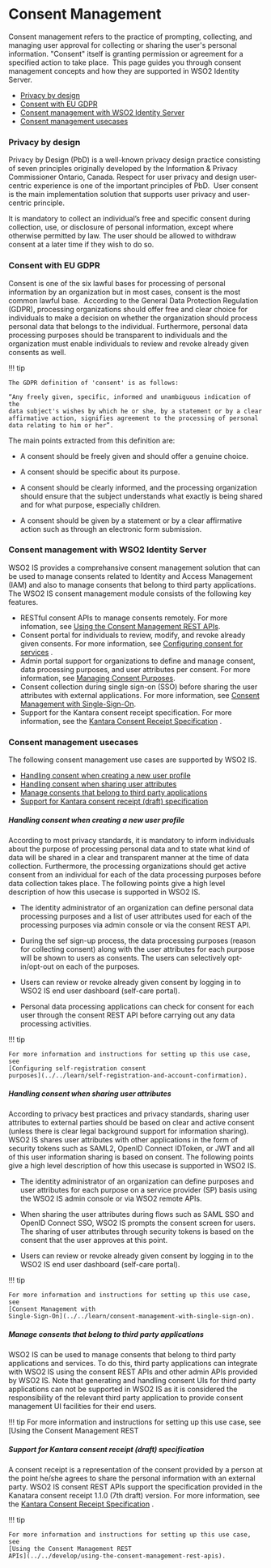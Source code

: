 # Consent Management

Consent management refers to the practice of prompting, collecting, and
managing user approval for collecting or sharing the user's personal
information. "Consent" itself is granting permission or agreement for a
specified action to take place.  This page guides you through consent
management concepts and how they are supported in WSO2 Identity Server.

-   [Privacy by design](#privacy-by-design)
-   [Consent with EU GDPR](#consent-with-eu-gdpr)
-   [Consent management with WSO2 Identity
    Server](#consent-management-with-wso2-identity-server)
-   [Consent management
    usecases](#consent-management-usecases)

### Privacy by design

Privacy by Design (PbD) is a well-known privacy design practice
consisting of seven principles originally developed by the Information &
Privacy Commissioner Ontario, Canada. Respect for user privacy and
design user-centric experience is one of the important principles of
PbD.  User consent is the main implementation solution that supports
user privacy and user-centric principle.

It is mandatory to collect an individual’s free and specific consent
during collection, use, or disclosure of personal information, except
where otherwise permitted by law. The user should be allowed to withdraw
consent at a later time if they wish to do so.

### Consent with EU GDPR

Consent is one of the six lawful bases for processing of personal
information by an organization but in most cases, consent is the most
common lawful base.  According to the General Data Protection Regulation
(GDPR), processing organizations should offer free and clear choice for
individuals to make a decision on whether the organization should
process personal data that belongs to the individual. Furthermore,
personal data processing purposes should be transparent to individuals
and the organization must enable individuals to review and revoke
already given consents as well.

!!! tip
    
    The GDPR definition of 'consent' is as follows:
    
    “Any freely given, specific, informed and unambiguous indication of the
    data subject's wishes by which he or she, by a statement or by a clear
    affirmative action, signifies agreement to the processing of personal
    data relating to him or her”.
    

The main points extracted from this definition are:

-   A consent should be freely given and should offer a genuine choice.

-   A consent should be specific about its purpose.

-   A consent should be clearly informed, and the processing
    organization should ensure that the subject understands what exactly
    is being shared and for what purpose, especially children.

-   A consent should be given by a statement or by a clear affirmative
    action such as through an electronic form submission.

### Consent management with WSO2 Identity Server

WSO2 IS provides a comprehansive consent management solution that can be
used to manage consents related to Identity and Access Management (IAM)
and also to manage consents that belong to third party applications.
The WSO2 IS consent management module consists of the following key
features.

-   RESTful consent APIs to manage consents remotely. For more
    infomation, see [Using the Consent Management REST
    APIs](../../develop/using-the-consent-management-rest-apis).
-   Consent portal for individuals to review, modify, and revoke already
    given consents. For more information, see [Configuring consent for
    services](../../learn/using-the-end-user-dashboard#configuring-consent-for-services)
    .
-   Admin portal support for organizations to define and manage consent,
    data processing purposes, and user attributes per consent. For more
    information, see [Managing Consent
    Purposes](../../learn/managing-consent-purposes).
-   Consent collection during single sign-on (SSO) before sharing the
    user attributes with external applications. For more information,
    see [Consent Management with
    Single-Sign-On](../../learn/consent-management-with-single-sign-on).
-   Support for the Kantara consent receipt specification. For more
    information, see the [Kantara Consent Receipt
    Specification](https://kantarainitiative.org/confluence/display/infosharing/Consent+Receipt+Specification)
    .

### Consent management usecases

The following consent management use cases are supported by WSO2 IS.

-   [Handling consent when creating a new user
    profile](#handling-consent-when-creating-a-new-user-profile)
-   [Handling consent when sharing user
    attributes](#handling-consent-when-sharing-user-attributes)
-   [Manage consents that belong to third party
    applications](#manage-consents-that-belong-to-third-party-applications)
-   [Support for Kantara consent receipt (draft)
    specification](#support-for-kantara-consent-receipt-draft-specification)

##### **Handling consent when creating a new user profile**

According to most privacy standards, it is mandatory to inform
individuals about the purpose of processing personal data and to state
what kind of data will be shared in a clear and transparent manner at
the time of data collection. Furthermore, the processing organizations
should get active consent from an individual for each of the data
processing purposes before data collection takes place. The following
points give a high level description of how this usecase is supported in
WSO2 IS.

-   The identity administrator of an organization can define personal
    data processing purposes and a list of user attributes used for each
    of the processing purposes via admin console or via the consent REST
    API.

-   During the sef sign-up process, the data processing purposes (reason
    for collecting consent) along with the user attributes for each
    purpose will be shown to users as consents. The users can
    selectively opt-in/opt-out on each of the purposes.

-   Users can review or revoke already given consent by logging in to
    WSO2 IS end user dashboard (self-care portal).

-   Personal data processing applications can check for consent for each
    user through the consent REST API before carrying out any data
    processing activities.

!!! tip
    
    For more information and instructions for setting up this use case, see
    [Configuring self-registration consent
    purposes](../../learn/self-registration-and-account-confirmation).
    

##### **Handling consent when sharing user attributes**

According to privacy best practices and privacy standards, sharing user
attributes to external parties should be based on clear and active
consent (unless there is clear legal background support for information
sharing). WSO2 IS shares user attributes with other applications in the
form of security tokens such as SAML2, OpenID Connect IDToken, or JWT
and all of this user information sharing is based on consent. The
following points give a high level description of how this usecase is
supported in WSO2 IS.

-   The identity administrator of an organization can define purposes
    and user attributes for each purpose on a service provider (SP)
    basis using the WSO2 IS admin console or via WSO2 remote APIs.

-   When sharing the user attributes during flows such as SAML SSO and
    OpenID Connect SSO, WSO2 IS prompts the consent screen for users.
    The sharing of user attributes through security tokens is based on
    the consent that the user approves at this point.

-   Users can review or revoke already given consent by logging in to
    the WSO2 IS end user dashboard (self-care portal).

!!! tip
    
    For more information and instructions for setting up this use case, see
    [Consent Management with
    Single-Sign-On](../../learn/consent-management-with-single-sign-on).
    

##### Manage consents that belong to third party applications

WSO2 IS can be used to manage consents that belong to third party
applications and services. To do this, third party applications can
integrate with WSO2 IS using the consent REST APIs and other admin APIs
provided by WSO2 IS. Note that generating and handling consent UIs for
third party applications can not be supported in WSO2 IS as it is
considered the responsibility of the relevant third party application to
provide consent management UI facilities for their end users.

!!! tip For more information and instructions for setting up this use
    case, see [Using the Consent Management REST

##### **Support for Kantara consent receipt (draft) specification**

A consent receipt is a representation of the consent provided by a
person at the point he/she agrees to share the personal information with
an external party. WSO2 IS consent REST APIs support the specification
provided in the Kanatara consent receipt 1.1.0 (7th draft) version. For
more information, see the [Kantara Consent Receipt
Specification](https://kantarainitiative.org/confluence/display/infosharing/Consent+Receipt+Specification)
.

!!! tip
    
    For more information and instructions for setting up this use case, see
    [Using the Consent Management REST
    APIs](../../develop/using-the-consent-management-rest-apis).
    

